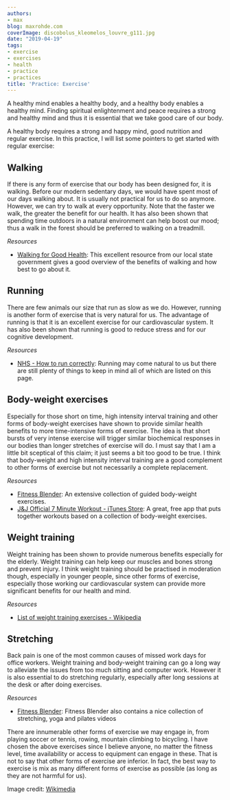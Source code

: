 ```yaml
---
authors:
- max
blog: maxrohde.com
coverImage: discobolus_kleomelos_louvre_g111.jpg
date: "2019-04-19"
tags:
- exercise
- exercises
- health
- practice
- practices
title: 'Practice: Exercise'
---
```


A healthy mind enables a healthy body, and a healthy body enables a healthy mind. Finding spiritual enlightenment and peace requires a strong and healthy mind and thus it is essential that we take good care of our body.

A healthy body requires a strong and happy mind, good nutrition and regular exercise. In this practice, I will list some pointers to get started with regular exercise:

## Walking

If there is any form of exercise that our body has been designed for, it is walking. Before our modern sedentary days, we would have spent most of our days walking about. It is usually not practical for us to do so anymore. However, we can try to walk at every opportunity. Note that the faster we walk, the greater the benefit for our health. It has also been shown that spending time outdoors in a natural environment can help boost our mood; thus a walk in the forest should be preferred to walking on a treadmill.

_Resources_

- [Walking for Good Health](https://www.betterhealth.vic.gov.au/health/healthyliving/walking-for-good-health): This excellent resource from our local state government gives a good overview of the benefits of walking and how best to go about it.

## Running

There are few animals our size that run as slow as we do. However, running is another form of exercise that is very natural for us. The advantage of running is that it is an excellent exercise for our cardiovascular system. It has also been shown that running is good to reduce stress and for our cognitive development.

_Resources_

- [NHS - How to run correctly](https://www.nhs.uk/live-well/exercise/how-to-run-correctly/): Running may come natural to us but there are still plenty of things to keep in mind all of which are listed on this page.

## Body-weight exercises

Especially for those short on time, high intensity interval training and other forms of body-weight exercises have shown to provide similar health benefits to more time-intensive forms of exercise. The idea is that short bursts of very intense exercise will trigger similar biochemical responses in our bodies than longer stretches of exercise will do. I must say that I am a little bit sceptical of this claim; it just seems a bit too good to be true. I think that body-weight and high intensity interval training are a good complement to other forms of exercise but not necessarily a complete replacement.

_Resources_

- [Fitness Blender](https://www.fitnessblender.com/): An extensive collection of guided body-weight exercises.
- [J&J Official 7 Minute Workout - iTunes Store](https://itunes.apple.com/us/app/j-j-official-7-minute-workout/id784797900): A great, free app that puts together workouts based on a collection of body-weight exercises.

## Weight training

Weight training has been shown to provide numerous benefits especially for the elderly. Weight training can help keep our muscles and bones strong and prevent injury. I think weight training should be practised in moderation though, especially in younger people, since other forms of exercise, especially those working our cardiovascular system can provide more significant benefits for our health and mind.

_Resources_

- [List of weight training exercises - Wikipedia](https://en.wikipedia.org/wiki/List_of_weight_training_exercises)

## Stretching

Back pain is one of the most common causes of missed work days for office workers. Weight training and body-weight training can go a long way to alleviate the issues from too much sitting and computer work. However it is also essential to do stretching regularly, especially after long sessions at the desk or after doing exercises.

_Resources_

- [Fitness Blender](https://www.fitnessblender.com/): Fitness Blender also contains a nice collection of stretching, yoga and pilates videos

There are innumerable other forms of exercise we may engage in, from playing soccer or tennis, rowing, mountain climbing to bicycling. I have chosen the above exercises since I believe anyone, no matter the fitness level, time availability or access to equipment can engage in these. That is not to say that other forms of exercise are inferior. In fact, the best way to exercise is mix as many different forms of exercise as possible (as long as they are not harmful for us).

Image credit: [Wikimedia](https://commons.wikimedia.org/wiki/File:Discobolus_Kleomelos_Louvre_G111.jpg)